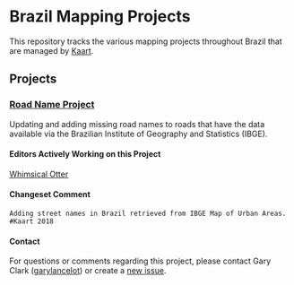 # Brazil Mapping Projects
This repository tracks the various mapping projects throughout Brazil that are managed by [Kaart](https://github.com/KaartGroup/Brazil/blob/master/KAART.md "Kaart").

## Projects

### [Road Name Project](https://github.com/KaartGroup/Brazil/projects/1 "Project 1")
Updating and adding missing road names to roads that have the data available via the Brazilian Institute of Geography and Statistics (IBGE).

#### Editors Actively Working on this Project
[Whimsical Otter](https://www.openstreetmap.org/user/Whimsical%20Otter)

#### Changeset Comment
``` Adding street names in Brazil retrieved from IBGE Map of Urban Areas. #Kaart 2018 ```

#### Contact
For questions or comments regarding this project, please contact Gary Clark ([garylancelot](https://www.openstreetmap.org/user/garylancelot)) or create a [new issue](https://github.com/KaartGroup/Brazil/issues/new?template=comment.md). 
